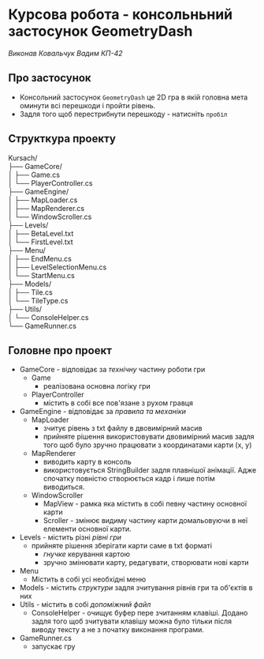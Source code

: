 # Курсова робота - консольньний застосунок GeometryDash

_Виконав Ковальчук Вадим КП-42_

## Про застосунок

- Консольний застосунок `GeometryDash` це 2D гра в якій головна мета оминути всі перешкоди і пройти рівень.
- Задля того щоб перестрибнути перешкоду - натисніть `пробіл`

## Структкура проекту

Kursach/  
├── GameCore/  
│ ├── Game.cs  
│ └── PlayerController.cs  
├── GameEngine/  
│ ├── MapLoader.cs  
│ ├── MapRenderer.cs  
│ └── WindowScroller.cs  
├── Levels/  
│ ├── BetaLevel.txt  
│ └── FirstLevel.txt  
├── Menu/  
│ ├── EndMenu.cs  
│ ├── LevelSelectionMenu.cs  
│ └── StartMenu.cs  
├── Models/  
│ ├── Tile.cs  
│ └── TileType.cs  
├── Utils/  
│ └── ConsoleHelper.cs  
└── GameRunner.cs

## **Головне** про проект

- GameCore - відповідає за _технічну_ частину роботи гри
  - Game
    - реалізована основна логіку гри
  - PlayerController
    - містить в собі все пов'язане з рухом гравця
- GameEngine - відповідає за _правила та механіки_
  - MapLoader
    - зчитує рівень з txt файлу в двовимірний масив
    - прийняте рішення використовувати двовимірний масив задля того щоб було зручно працювати з координатами карти (x, y)
  - MapRenderer
    - виводить карту в консоль
    - використовується StringBuilder задля плавнішої анімації. Адже спочатку повністю створюється кадр і лише потім виводиться.
  - WindowScroller
    - MapView - рамка яка містить в собі певну частину основної карти
    - Scroller - змінює видиму частину карти домальовуючи в неї елементи основної карти.
- Levels - містить різні _рівні гри_
  - прийняте рішення зберігати карти саме в txt форматі
    - _гнучке_ керування картою
    - зручно змінювати карту, редагувати, створювати нові карти
- Menu
  - Містить в собі усі необхідні меню
- Models - містить _структури_ задля зчитування рівнів гри та об'єктів в них
- Utils - містить в собі _допоміжний файл_
  - ConsoleHelper - очищує буфер пере зчитанням клавіші. Додано задля того щоб зчитувати клавішу можна було тільки після виводу тексту а не з початку виконання програми.
- GameRunner.cs
  - запускає гру
